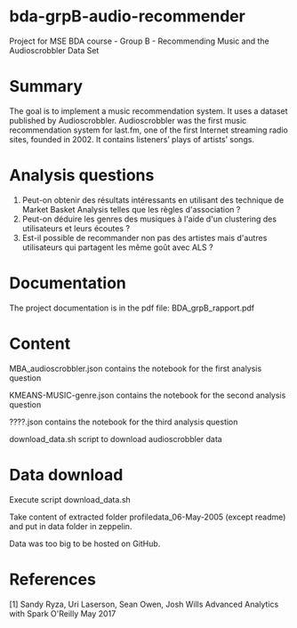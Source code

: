 # bda-grpB-audio-recommender
Project for MSE BDA course - Group B - Recommending Music and the Audioscrobbler Data Set

# Summary
The goal is to implement a music recommendation system. It uses a dataset published by Audioscrobbler. Audioscrobbler was the first music recommendation system for last.fm, one of the first Internet streaming radio sites, founded in 2002. It contains listeners’ plays of artists’ songs.

# Analysis questions
1. Peut-on obtenir des résultats intéressants en utilisant des technique de Market Basket Analysis telles que les règles d'association ?
2. Peut-on déduire les genres des musiques à l'aide d'un clustering des utilisateurs et leurs écoutes ?
3. Est-il possible de recommander non pas des artistes mais d'autres utilisateurs qui partagent les même goût avec ALS ?

# Documentation
The project documentation is in the pdf file: BDA_grpB_rapport.pdf

# Content
MBA_audioscrobbler.json contains the notebook for the first analysis question

KMEANS-MUSIC-genre.json contains the notebook for the second analysis question

????.json contains the notebook for the third analysis question

download_data.sh script to download audioscrobbler data

# Data download
Execute script download_data.sh

Take content of extracted folder profiledata_06-May-2005 (except readme) and put in data folder in zeppelin.

Data was too big to be hosted on GitHub.

# References
[1] Sandy Ryza, Uri Laserson, Sean Owen, Josh Wills Advanced Analytics with Spark O'Reilly May 2017
